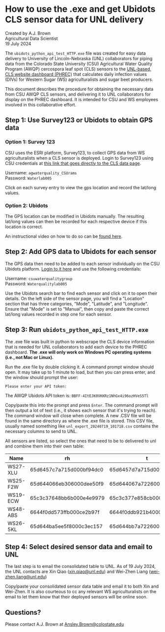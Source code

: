 # How to use the .exe and get Ubidots CLS sensor data for UNL delivery
Created by A.J. Brown <br>
Agricultural Data Scientist<br>
19 July 2024

The `ubidots_python_api_test_HTTP.exe` file was created for easy data delivery to University of Lincoln-Nebraska (UNL) collaborators for piping data from the Colorado State University (CSU) Agricultural Water Quality Program (AWQP) cercospora leaf spot (CLS) sensors to the [UNL-based, CLS website dashboard (PHREC)](https://phrec-irrigation.com/#/cls_monitoring) that calculates daily infection values (DIVs) for Western Sugar (WS) agriculturalists and sugar beet producers.

This document describes the procedure for obtaining the necessary data from CSU AWQP CLS sensors, and delivering it to UNL collaborators for display on the PHREC dashboard. It is intended for CSU and WS employees involved in this collaborative effort.

## Step 1: Use Survey123 or Ubidots to obtain GPS data
### Option 1: Survey 123
CSU uses the ESRI platform, Survey123, to collect GPS data from WS agriculturalists when a CLS sensor is deployed. Login to Survey123 using CSU credentials at [this link that goes directly to the CLS data page](https://arcg.is/1y0TKD1).

Username: `agwaterquality_CSUrams`<br>
Password: `Waterlab005`

Click on each survey entry to view the gps location and record the lat/long values.

### Option 2: Ubidots
The GPS location can be modified in Ubidots manually.  The resulting lat/long values can then be recorded for each respective device if this location is correct.

An instructional video on how to do so can be [found here](https://www.loom.com/share/1c19825f15bd4a9e90f333233b1f379b?sid=7f25672c-74b6-4239-a016-52274bf71ec6).

## Step 2: Add GPS data to Ubidots for each sensor
The GPS data then need to be added to each sensor individually on the CSU Ubidots platform. [Login to it here](https://industrial.ubidots.com/app/devices) and use the following credentials:

Username: `csuwaterqualitygroup`<br>
Password: `Waterqualitylab005`

Use the Ubidots search bar to find each sensor and click on it to open their details.  On the left side of the sensor page, you will find a "Location" section that has three categories, "Mode", "Latitude", and "Longitude".  Ensure that "Mode" is set to "Manual", then copy and paste the correct lat/long values recorded in step one for each sensor.

## Step 3: Run `ubidots_python_api_test_HTTP.exe`
The .exe file was built in python to webscrape the CLS device information that is needed for UNL collaborators to add each device to the PHREC dashboard. **The .exe will only work on Windows PC operating systems (i.e., not Mac or Linux).**

Run the .exe file by double clicking it.  A command prompt window should open.  It may take up to 1 minute to load, but then you can press enter, and the window should prompt the user:

`Please enter your API token:`

The AWQP Ubidots API token is: `BBFF-4ItEJK0VKKRz1NhGx4i96ozHVeS5Tl`

Copy/paste this into the prompt and press `Enter`. The command prompt will then output a lot of text (i.e., it shows each sensor that it's trying to reach).  The command window will close when complete.  A new .CSV file will be found in the same directory as where the .exe file is stored. This CSV file, usually named something like `unl_export_20240719_101718.csv` contains the necessary columns to send to UNL.

All sensors are listed, so select the ones that need to be to delivered to unl and combine them into their own table:

| Name          | rh                  | t                   | Latitude   | Longitude  |
|---------------|---------------------|---------------------|------------|------------|
| WS27-XLU      | 65d6457c7a715d000bf94dc0 | 65d6457d7a715d000c7d068c | 39.962214  | -102.29798 |
| WS25-F2W      | 65d644066eb306000dee50f9 | 65d644067a7226000bcdb493 | 40.088832  | -104.418673|
| WS19-ECW      | 65c3c37648bb6b000e4e9979 | 65c3c377e858cb000eb4367a | 40.290692  | -104.523564|
| WS48-ABS      | 6644f0dd573ffb000ce2b97f | 6644f0ddb921b4000b90b85d | 40.790072  | -105.072431|
| WS26-5KL      | 65d644ba5ee5f8000c3ec157 | 65d644bb7a7226000c15eb7f | 40.130597  | -105.031846|


## Step 4: Select desired sensor data and email to UNL
The last step is to email the consolidated table to UNL.  As of 19 July 2024, the UNL contacts are Xin Qiao (xin.qiao@unl.edu) and Wei-Zhen Liang (wei-zhen.liang@unl.edu)

Copy/paste your consolidated sensor data table and email it to both Xin and Wei-Zhen.  It is also courteous to cc any relevant WS agriculturalists on the email to let them know that their deployed sensors will be online soon.

## Questions?
Please contact A.J. Brown at Ansley.Brown@colostate.edu
